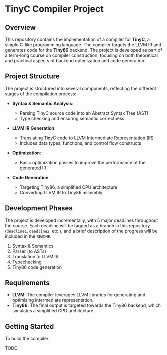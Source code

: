 # TinyC Compiler Project

## Overview

This repository contains the implementation of a compiler for **TinyC**, a simple C-like programming language.
The compiler targets the LLVM IR and generates code for the **Tiny86** backend.
The project is developed as part of a term-long course on compiler construction, focusing on both theoretical and practical aspects of backend optimization and code generation.

## Project Structure

The project is structured into several components, reflecting the different stages of the compilation process:

- **Syntax & Semantic Analysis**: 
  - Parsing TinyC source code into an Abstract Syntax Tree (AST)
  - Type checking and ensuring semantic correctness

- **LLVM IR Generation**: 
  - Translating TinyC code to LLVM Intermediate Representation (IR)
  - Includes data types, functions, and control flow constructs

- **Optimization**: 
  - Basic optimization passes to improve the performance of the generated IR

- **Code Generation**: 
  - Targeting Tiny86, a simplified CPU architecture
  - Converting LLVM IR to Tiny86 assembly

## Development Phases

The project is developed incrementally, with 5 major deadlines throughout the course.
Each deadline will be tagged as a branch in this repository (`deadline1`, `deadline2`, etc.),
and a brief description of the progress will be included in the `README`.

1. Syntax & Semantics
2. Parser (to ASTs)
3. Translation to LLVM IR
4. Typechecking
5. Tiny86 code generation

## Requirements

- **LLVM**: The compiler leverages LLVM libraries for generating and optimizing intermediate representation.
- **Tiny86**: The final output is targeted towards the Tiny86 backend, which simulates a simplified CPU architecture.

## Getting Started

To build the compiler:

TODO
